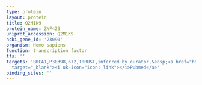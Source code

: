 ```yaml
---
type: protein
layout: protein
title: Q2M1K9
protein_name: ZNF423
uniprot_accession: Q2M1K9
ncbi_gene_id: '23090'
organism: Homo sapiens
function: transcription factor
tfs: ''
targets: 'BRCA1,P38398,672,TRRUST,inferred by curator,&ensp;<a href="https://www.ncbi.nlm.nih.gov/pubmed/?term=23764426%5Buid%5D"
  target="_blank"><i uk-icon="icon: link"></i>Pubmed</a>'
binding_sites: ''
---
```

